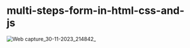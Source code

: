 # multi-steps-form-in-html-css-and-js
![Web capture_30-11-2023_214842_](https://github.com/M-Tanveercs/multi-steps-form-in-html-css-and-js/assets/75263145/feaa49e8-759d-437f-955b-3dca1f669fb2)
